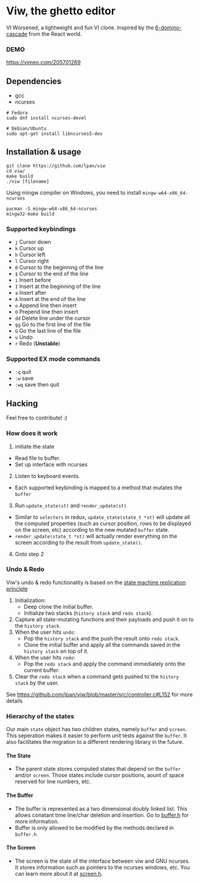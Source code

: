 # Viw, the ghetto editor

VI Worsened, a lightweight and fun VI clone. Inspired by the
[6-domino-cascade](https://github.com/Day8/re-frame#it-is-a-6-domino-cascade)
from the React world.

### DEMO
https://vimeo.com/205701269
## Dependencies

* gcc
* ncurses

```console
# Fedora
sudo dnf install ncurses-devel

# Debian/Ubuntu
sudo apt-get install libncurses5-dev
```

## Installation & usage

```console
git clone https://github.com/lpan/viw
cd viw/
make build
./viw [filename]
```

Using mingw compiler on Windows, you need to install `mingw-w64-x86_64-ncurses`

```console
pacman -S mingw-w64-x86_64-ncurses
mingw32-make build
```

### Supported keybindings

- `j` Cursor down
- `k` Cursor up
- `h` Cursor left
- `l` Cursor right
- `0` Cursor to the beginning of the line
- `$` Cursor to the end of the line
- `i` Insert before
- `I` Insert at the beginning of the line
- `a` Insert after
- `A` Insert at the end of the line
- `o` Append line then insert
- `O` Prepend line then insert
- `dd` Delete line under the cursor
- `gg` Go to the first line of the file
- `G` Go the last line of the file
- `u` Undo
- `r` Redo (**Unstable**)

### Supported EX mode commands
- `:q` quit
- `:w` save
- `:wq` save then quit

## Hacking

Feel free to contribute! :)

### How does it work

1. initiate the state
  - Read file to buffer.
  - Set up interface with ncurses
2. Listen to keyboard events.
  - Each supported keybinding is mapped to a method that mutates the `buffer`
3. Run `update_state(st)` and `render_update(st)`
  - Similar to `selectors` in redux, `update_state(state_t *st)` will update all the
    computed properties (such as cursor position, rows to be displayed on the screen, etc)
    according to the new mutated `buffer` state.
  - `render_update(state_t *st)` will actually render everything on the screen according to
    the result from `update_state()`.
4. Goto step 2

### Undo & Redo

Viw's undo & redo functionality is based on the [state machine replication principle](https://en.wikipedia.org/wiki/State_machine_replication)
1. Initialization:
    * Deep clone the initial buffer.
    * Initialize two stacks (`history stack` and `redo stack`).
2. Capture all state-mutating functions and their payloads and push it on to the
   `history stack`.
3. When the user hits `undo`:
    * Pop the `history stack` and the push the result onto `redo stack`.
    * Clone the initial buffer and apply all the commands saved in the `history stack`
     on top of it.
4. When the user hits `redo`:
    * Pop the `redo stack` and apply the command immediately onto the current buffer.
5. Clear the `redo stack` when a command gets pushed to the `history stack` by the user.

See https://github.com/lpan/viw/blob/master/src/controller.c#L152 for more details

### Hierarchy of the states

Our main `state` object has two children states, namely `buffer` and `screen`. This seperation
makes it easier to perform unit tests against the `buffer`. It also facilitates the migration
to a different rendering library in the future.

#### The State

* The parent state stores computed states that depend on the `buffer` and/or `screen`. Those states
  include cursor positions, aount of space reserved for line numbers, etc. 

#### The Buffer

* The buffer is represented as a two dimensional doubly linked list. This
  allows conatant time line/char deletion and insertion. Go to [buffer.h](/src/buffer.h)
  for more information.
* Buffer is only allowed to be modified by the methods declared in `buffer.h`
  
#### The Screen

* The screen is the state of the interface between viw and GNU ncurses. It stores information
  such as pointers to the ncurses windows, etc. You can learn more about it at
  [screen.h](/src/screen.h).
